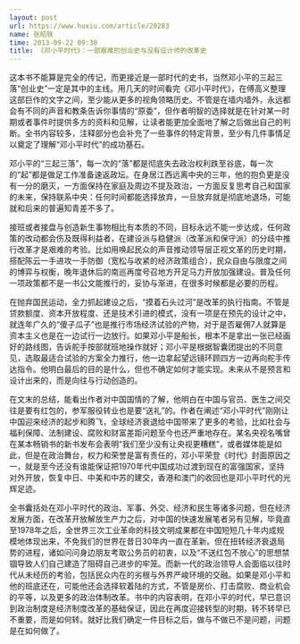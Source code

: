 ```yaml
---
layout: post
url: https://www.huxiu.com/article/20283
name: 张昭轶
time: 2013-09-22 09:30
title: 《邓小平时代》：一部艰难的创业史与没有设计师的改革史
---
```

这本书不能算是完全的传记，而更接近是一部时代的史书，当然邓小平的三起三落“创业史”一定是其中的主线。用几天的时间看完《邓小平时代》，在傅高义整理这部巨作的文字之间，至少能从更多的视角领略历史。不管是在墙内墙外，永远都会有不同的声音和教条告诉你事情的“原委”，但作者明智的选择就是在针对某一时期或者事件时提供多方的资料和见解，让读者能更加全面地了解之后做出自己的判断。全书内容较多，注释部分也会补充了一些事件的特定背景，至少有几件事情足以奠定了理解“邓小平时代”的成功基石。

邓小平的“三起三落”，每一次的“落”都是彻底失去政治权利跌至谷底，每一次的“起”都是做足工作准备速返政坛。在身居江西远离中央的三年，他的抱负更是没有一分的磨灭，一方面保持在家庭及周边不提及政治，一方面反复思考自己和国家的未来，保持联系中央：任何时间都能选择放弃，一旦放弃就是彻底地退场，可能就和后来的普遍知青差不多了。

接班或者接盘与创造新生事物相比有本质的不同，目标永远不能一步达成，任何政策的改动都会伤及既得利益者，在建设派与稳健派（改革派和保守派）的分歧中推行改革才是艰难的考验。比如用唤起民众的声音推动领导层正视文革的历史时期，搭配陈云一手进攻一手防御（宽松与收紧的经济政策组合），民众自由与限度之间的博弈与权衡，晚年退休后的南巡再度号召地方开足马力开放加强建设。普及任何一项政策都不是一书公文能推行的，妥协与渐进，在很多时候都是必要的历程。

在抛弃国民运动，全力抓起建设之后，“摸着石头过河”是改革的执行指南。不管是贷款额度、资本开放程度、还是技术引进的模式，没有一项是在预先的设计之中，就连年广久的“傻子瓜子”也是推行市场经济试验的产物，对于是否雇佣7人就算是资本主义也是在一边试行一边放行。如果邓小平是船长，根本不是拿出一张已经画好的路线图，告诉舵手按部就班地操作就好；邓小平是根据智囊团提出的不同意见，选取最适合试验的方案全力推行，他一边拿起望远镜环顾四方一边再向舵手传达指令。他明白最后的目的是什么，但也不确定如何才能实现。未来从不是预言和设计出来的，而是向往与行动创造的。

在文末的总结，能看出作者对中国国情的了解，他明白在中国与官员、医生之间交往是要有红包的，参军服役转业也是要“送礼”的。作者在阐述“邓小平时代”刚刚让中国迎来经济的起步和腾飞，全球经济衰退给中国带来了更多的考验，比如社会与福利保障、法制建设、腐败和财富差距问题至今也还严重地存在。某名央视名嘴曾在某本畅销书的新书发布会表明“我们至少没有让央视更糟糕”，或者媒体能是如此，但是在政治舞台，权力和荣誉是富有责任的，邓小平荣登《时代》封面原因之一，就是至今还没有谁能保证把1970年代中国成功过渡到现在的富强国家，坚持对外开放，恢复中日、中美和中苏的建交，香港和澳门的收回也是邓小平时代的光辉足迹。

全书囊括处在邓小平时代的政治、军事、外交、经济和民生等诸多问题，但在经济发展方面，在改革开放解放生产力之后，对中国的快速发展笔者另有见解，毕竟直至1978年之后，全世界三次工业革命的科技文明成果都在中国短短几十年内成规模地体现出来，不免我们的世界在昔日30年内一直在革新。但在扭转经济衰退局势的进程，诸如问问身边朋友考取公务员的初衷，以及“不送红包不放心”的思想禁锢导致人们自己建造了阻碍自己进步的牢笼。而新一代的政治领导人会面临以往时代从未经历的考验，包括民众内在的劣根与外界严峻环境的交融。如果是邓小平和他的班底还在，可能他还会选择软着陆的方式，不管是房价、打击腐败、商业机会的平等，以及更多的政治体制改革。书中的内容表明，在邓小平的时代，早已意识到政治制度是经济制度改革的基础保证，因此在再度迎接转型的时期，转不转早已不重要，而是如何转。就好比我们确定一件目标之后，做与不做已不是问题，问题是在如何做了。

